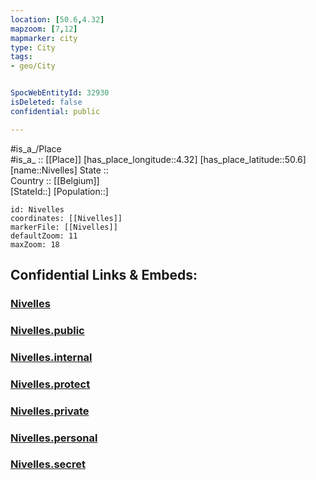 ```yaml
---
location: [50.6,4.32] 
mapzoom: [7,12] 
mapmarker: city 
type: City
tags:
- geo/City


SpocWebEntityId: 32930
isDeleted: false
confidential: public

---
```

#is_a_/Place  
#is_a_ :: [[Place]] 
[has_place_longitude::4.32] 
[has_place_latitude::50.6] 
[name::Nivelles] 
State ::  
Country :: [[Belgium]]  
[StateId::] 
[Population::] 



```leaflet
id: Nivelles
coordinates: [[Nivelles]] 
markerFile: [[Nivelles]] 
defaultZoom: 11 
maxZoom: 18
```


## Confidential Links & Embeds: 

### [Nivelles](/_Standards/Earth/Continent/Europe/Europe~West/Belgium/Regions~Belgium/Wallonie/counties~Wallonie/Walloon_Brabant/City/Nivelles.md) 

### [Nivelles.public](/_public/Earth/Continent/Europe/Europe~West/Belgium/Regions~Belgium/Wallonie/counties~Wallonie/Walloon_Brabant/City/Nivelles.public.md) 

### [Nivelles.internal](/_internal/Earth/Continent/Europe/Europe~West/Belgium/Regions~Belgium/Wallonie/counties~Wallonie/Walloon_Brabant/City/Nivelles.internal.md) 

### [Nivelles.protect](/_protect/Earth/Continent/Europe/Europe~West/Belgium/Regions~Belgium/Wallonie/counties~Wallonie/Walloon_Brabant/City/Nivelles.protect.md) 

### [Nivelles.private](/_private/Earth/Continent/Europe/Europe~West/Belgium/Regions~Belgium/Wallonie/counties~Wallonie/Walloon_Brabant/City/Nivelles.private.md) 

### [Nivelles.personal](/_personal/Earth/Continent/Europe/Europe~West/Belgium/Regions~Belgium/Wallonie/counties~Wallonie/Walloon_Brabant/City/Nivelles.personal.md) 

### [Nivelles.secret](/_secret/Earth/Continent/Europe/Europe~West/Belgium/Regions~Belgium/Wallonie/counties~Wallonie/Walloon_Brabant/City/Nivelles.secret.md)

